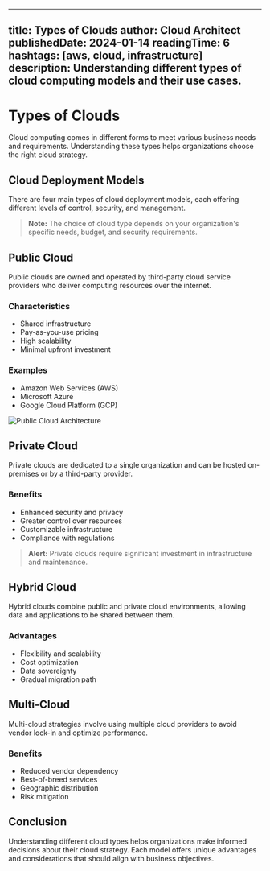 
---
title: Types of Clouds
author: Cloud Architect
publishedDate: 2024-01-14
readingTime: 6
hashtags: [aws, cloud, infrastructure]
description: Understanding different types of cloud computing models and their use cases.
---

# Types of Clouds

Cloud computing comes in different forms to meet various business needs and requirements. Understanding these types helps organizations choose the right cloud strategy.

## Cloud Deployment Models

There are four main types of cloud deployment models, each offering different levels of control, security, and management.

> **Note:** The choice of cloud type depends on your organization's specific needs, budget, and security requirements.

## Public Cloud

Public clouds are owned and operated by third-party cloud service providers who deliver computing resources over the internet.

### Characteristics
- Shared infrastructure
- Pay-as-you-use pricing
- High scalability
- Minimal upfront investment

### Examples
- Amazon Web Services (AWS)
- Microsoft Azure
- Google Cloud Platform (GCP)

![Public Cloud Architecture](/api/placeholder/800/400)

## Private Cloud

Private clouds are dedicated to a single organization and can be hosted on-premises or by a third-party provider.

### Benefits
- Enhanced security and privacy
- Greater control over resources
- Customizable infrastructure
- Compliance with regulations

> **Alert:** Private clouds require significant investment in infrastructure and maintenance.

## Hybrid Cloud

Hybrid clouds combine public and private cloud environments, allowing data and applications to be shared between them.

### Advantages
- Flexibility and scalability
- Cost optimization
- Data sovereignty
- Gradual migration path

## Multi-Cloud

Multi-cloud strategies involve using multiple cloud providers to avoid vendor lock-in and optimize performance.

### Benefits
- Reduced vendor dependency
- Best-of-breed services
- Geographic distribution
- Risk mitigation

## Conclusion

Understanding different cloud types helps organizations make informed decisions about their cloud strategy. Each model offers unique advantages and considerations that should align with business objectives.
